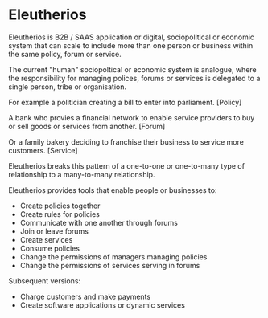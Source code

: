 # Eleutherios

Eleutherios is B2B / SAAS application or digital, sociopolitical or economic system that can scale to include more than one person or business within the same policy, forum or service.

The current "human" sociopoltical or economic system is analogue, where the responsibility for managing polices, forums or services is delegated to a single person, tribe or organisation.

For example a politician creating a bill to enter into parliament. [Policy]

A bank who provies a financial network to enable service providers to buy or sell goods or services from another. [Forum]

Or a family bakery deciding to franchise their business to service more customers. [Service]

Eleutherios breaks this pattern of a one-to-one or one-to-many type of relationship to a many-to-many relationship.

Eleutherios provides tools that enable people or businesses to:

- Create policies together
- Create rules for policies
- Communicate with one another through forums
- Join or leave forums
- Create services
- Consume policies
- Change the permissions of managers managing policies
- Change the permissions of services serving in forums

Subsequent versions:

- Charge customers and make payments
- Create software applications or dynamic services